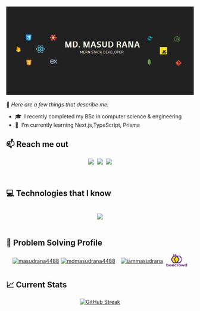 [![MERN Stack Developer.](./assets/banner3.PNG)](https://github.com/masud-rana44)

📌 _Here are a few things that describe me:_

- 🎓 &nbsp;I recently completed my BSc in computer science & engineering
- 🌱 &nbsp;I’m currently learning Next.js,TypeScript, Prisma
<!-- - 🔭 &nbsp;Personal goal ─ Will spend more time learning new and advanced technologies -->

<p align="center">

## 📫 Reach me out

<div align="center">
<p align="center">
<a href="https://www.linkedin.com/in/masud-rana-in/"><img src="https://img.shields.io/badge/LinkedIn-blue?style=for-the-badge&logo=linkedin&logoColor=white"></a>&nbsp;&nbsp;<a href="mailto:mdmasudrana4488@gmail.com"><img src="https://img.shields.io/badge/Gmail-D14836?style=for-the-badge&logo=gmail&logoColor=white"></a>&nbsp;&nbsp;<a href="https://twitter.com/dev__masudrana"><img src="https://img.shields.io/badge/Twitter-1DA1F2?style=for-the-badge&logo=twitter&logoColor=white"></a></p><br/>
</div>

## 💻 Technologies that I know

<br/>
<div align="center">
<a href="https://skillicons.dev">
<img src="https://skillicons.dev/icons?i=javascript,react,tailwind,nodejs,mongodb,mysql,html,css," /><br> 
</a>
</div>

<br />

## 🧩 Problem Solving Profile

<div align="center" style="display: flex; align-items: center; justify-content: center;">
    <a href="https://www.leetcode.com/masudrana4488" target="blank"><img height="32" src="https://raw.githubusercontent.com/rahuldkjain/github-profile-readme-generator/master/src/images/icons/Social/leet-code.svg" alt="masudrana4488" width="40" /></a>
    <span style="margin-right: 5px;"></span>
    <a href="https://auth.geeksforgeeks.org/user/mdmasudrana4488" target="blank"><img height="24" src="https://raw.githubusercontent.com/rahuldkjain/github-profile-readme-generator/master/src/images/icons/Social/geeks-for-geeks.svg" alt="mdmasudrana4488" height="60" width="" /></a>
    <span style="margin-right: 15px;"></span>
    <a href="https://codeforces.com/profile/iammasudrana" target="blank"><img height="36" src="https://raw.githubusercontent.com/rahuldkjain/github-profile-readme-generator/master/src/images/icons/Social/codeforces.svg" alt="iammasudrana" width="40" /></a>
    <span style="margin-right: 8px;"></span>
    <a href="https://www.beecrowd.com.br/judge/en/users/statistics/433670" target="blank"><img height="36" src="./assets/bee-crowd.png" alt="beecrowd" width="58" /></a>
</div>

## 📈 Current Stats

<div align="center">

[![GitHub Streak](https://github-readme-streak-stats.herokuapp.com?user=masud-rana44&theme=dark&hide_border=true&card_width=800)](https://git.io/streak-stats)

</div>

